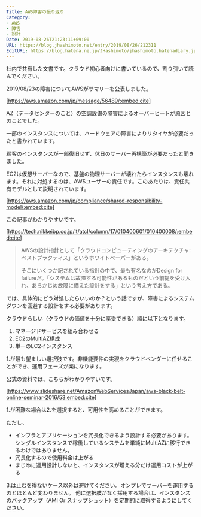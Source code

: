 ```yaml
---
Title: AWS障害の振り返り
Category:
- AWS
- 障害
- 設計
Date: 2019-08-26T21:23:11+09:00
URL: https://blog.jhashimoto.net/entry/2019/08/26/212311
EditURL: https://blog.hatena.ne.jp/JHashimoto/jhashimoto.hatenadiary.jp/atom/entry/26006613406169275
---
```


社内で共有した文書です。クラウド初心者向けに書いているので、割り引いて読んでください。

<!-- more -->

2019/08/23の障害についてAWSがサマリーを公表しました。

[https://aws.amazon.com/jp/message/56489/:embed:cite]

AZ（データセンターのこと）の空調設備の障害によるオーバーヒートが原因とのことでした。

一部のインスタンスについては、ハードウェアの障害によりリタイヤが必要だったと書かれています。

顧客のインスタンスが一部復旧せず、休日のサーバー再構築が必要だったと聞きました。

EC2は仮想サーバーなので、基盤の物理サーバーが壊れたらインスタンスも壊れます。それに対処するのは、AWSユーザーの責任です。このあたりは、責任共有モデルとして説明されています。

[https://aws.amazon.com/jp/compliance/shared-responsibility-model/:embed:cite]

この記事がわかりやすいです。

[https://tech.nikkeibp.co.jp/it/atcl/column/17/010400601/010400008/:embed:cite]

> AWSの設計指針として「クラウドコンピューティングのアーキテクチャ: ベストプラクティス」というホワイトペーパーがある。
>
> そこにいくつか記されている指針の中で、最も有名なのがDesign for failureだ。「システムは故障する可能性があるものだという前提を受け入れ、あらかじめ故障に備えた設計をする」という考え方である。


では、具体的にどう対処したらいいのか？という話ですが、障害によるシステムダウンを回避する設計をする必要があります。

クラウドらしい（クラウドの価値を十分に享受できる）順に以下となります。

1. マネージドサービスを組み合わせる
2. EC2のMultiAZ構成
3. 単一のEC2インスタンス

1.が最も望ましい選択肢です。非機能要件の実現をクラウドベンダーに任せることができ、運用フェーズが楽になります。

公式の資料では、こちらがわかりやすいです。

[https://www.slideshare.net/AmazonWebServicesJapan/aws-black-belt-online-seminar-2016/53:embed:cite]


1.が困難な場合は2.を選択すると、可用性を高めることができます。

ただし、

* インフラとアプリケーションを冗長化できるよう設計する必要があります。シングルインスタンスで稼働しているシステムを単純にMultiAZに移行できるわけではありません。
* 冗長化するので使用料金は上がる
* まじめに運用設計しないと、インスタンスが増える分だけ運用コストが上がる

3.は止むを得ないケース以外は避けてください。オンプレでサーバーを運用するのとほとんど変わりません。
他に選択肢がなく採用する場合は、インスタンスのバックアップ（AMI Or スナップショット）を定期的に取得するようにしてください。
